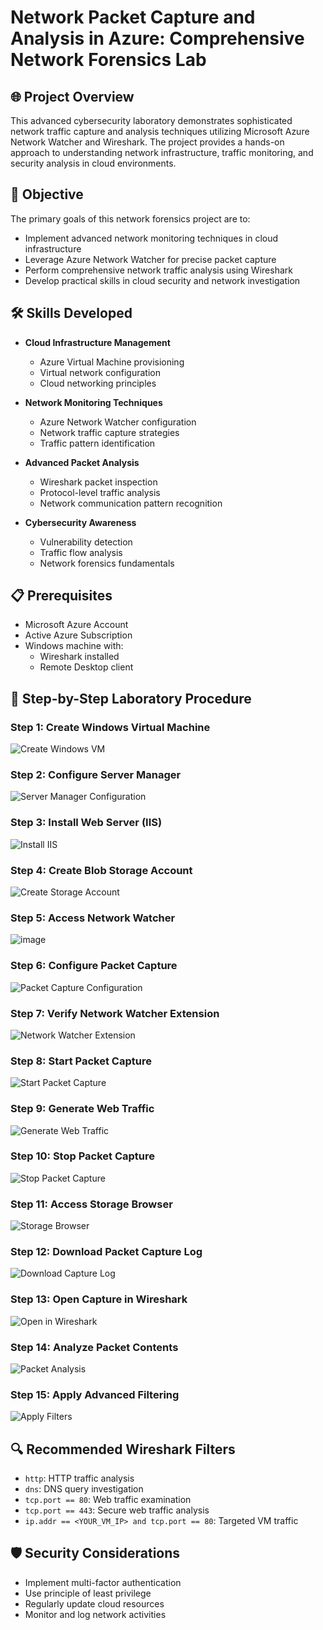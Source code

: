 # Network Packet Capture and Analysis in Azure: Comprehensive Network Forensics Lab

## 🌐 Project Overview

This advanced cybersecurity laboratory demonstrates sophisticated network traffic capture and analysis techniques utilizing Microsoft Azure Network Watcher and Wireshark. The project provides a hands-on approach to understanding network infrastructure, traffic monitoring, and security analysis in cloud environments.

## 🎯 Objective

The primary goals of this network forensics project are to:
- Implement advanced network monitoring techniques in cloud infrastructure
- Leverage Azure Network Watcher for precise packet capture
- Perform comprehensive network traffic analysis using Wireshark
- Develop practical skills in cloud security and network investigation

## 🛠 Skills Developed

- **Cloud Infrastructure Management**
  - Azure Virtual Machine provisioning
  - Virtual network configuration
  - Cloud networking principles

- **Network Monitoring Techniques**
  - Azure Network Watcher configuration
  - Network traffic capture strategies
  - Traffic pattern identification

- **Advanced Packet Analysis**
  - Wireshark packet inspection
  - Protocol-level traffic analysis
  - Network communication pattern recognition

- **Cybersecurity Awareness**
  - Vulnerability detection
  - Traffic flow analysis
  - Network forensics fundamentals

## 📋 Prerequisites

- Microsoft Azure Account
- Active Azure Subscription
- Windows machine with:
  - Wireshark installed
  - Remote Desktop client

## 🚀 Step-by-Step Laboratory Procedure

### Step 1: Create Windows Virtual Machine
![Create Windows VM](https://github.com/user-attachments/assets/43be03d9-07f0-4402-87d2-b05e6e268c9e)

### Step 2: Configure Server Manager
![Server Manager Configuration](https://github.com/user-attachments/assets/738e534a-6dd5-451a-b6ed-15b4c2d420a8)

### Step 3: Install Web Server (IIS)
![Install IIS](https://github.com/user-attachments/assets/4db7dd4e-7203-4c03-b6b2-0b8c34d5eb81)

### Step 4: Create Blob Storage Account
![Create Storage Account](https://github.com/user-attachments/assets/6d1add42-9243-48bb-ac08-7243128c5491)

### Step 5: Access Network Watcher
![image](https://github.com/user-attachments/assets/f17a39d4-5ec2-4bdf-9aa1-c726afa5d14a)

### Step 6: Configure Packet Capture
![Packet Capture Configuration](https://github.com/user-attachments/assets/0687cb06-9428-4361-bbb3-32baf02424da)

### Step 7: Verify Network Watcher Extension
![Network Watcher Extension](https://github.com/user-attachments/assets/7fd011fa-6e68-4c91-a246-1c4b0c4b8660)

### Step 8: Start Packet Capture
![Start Packet Capture](https://github.com/user-attachments/assets/abbb4678-8f74-4b00-a870-f61a2d874367)

### Step 9: Generate Web Traffic
![Generate Web Traffic](https://github.com/user-attachments/assets/4354baa8-3135-434f-b84e-d470b6b6052d)

### Step 10: Stop Packet Capture
![Stop Packet Capture](https://github.com/user-attachments/assets/4db7dd4e-7203-4c03-b6b2-0b8c34d5eb81)

### Step 11: Access Storage Browser
![Storage Browser](https://github.com/user-attachments/assets/eca65832-9bd5-4754-8c07-4f537025617b)

### Step 12: Download Packet Capture Log
![Download Capture Log](https://github.com/user-attachments/assets/1a48309b-5653-4434-8c8e-a61b56a961e8)

### Step 13: Open Capture in Wireshark
![Open in Wireshark](https://github.com/user-attachments/assets/0543a81d-4104-4a78-819b-733ee6014b61)

### Step 14: Analyze Packet Contents
![Packet Analysis](https://github.com/user-attachments/assets/260bebea-7ff2-4074-80f9-94b1959600dd)

### Step 15: Apply Advanced Filtering
![Apply Filters](https://github.com/user-attachments/assets/07380a3b-0d28-4d42-9966-d00229377d61)

## 🔍 Recommended Wireshark Filters

- `http`: HTTP traffic analysis
- `dns`: DNS query investigation
- `tcp.port == 80`: Web traffic examination
- `tcp.port == 443`: Secure web traffic analysis
- `ip.addr == <YOUR_VM_IP> and tcp.port == 80`: Targeted VM traffic

## 🛡️ Security Considerations

- Implement multi-factor authentication
- Use principle of least privilege
- Regularly update cloud resources
- Monitor and log network activities

